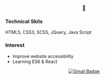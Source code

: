 
<div align=center>

### 👋

</div>

### Technical Skils

HTML5, CSS3, SCSS, JQuery, Java Script

### Interest

- Improve website accessibility
- Learning ES6 & React 

<div align=center>

[![Gmail Badge](https://img.shields.io/badge/Gmail-d14836?style=flat-square&logo=Gmail&logoColor=white&link=mailto:woony0807@gmail.com)](mailto:woony0807@gmail.com)
</div>
